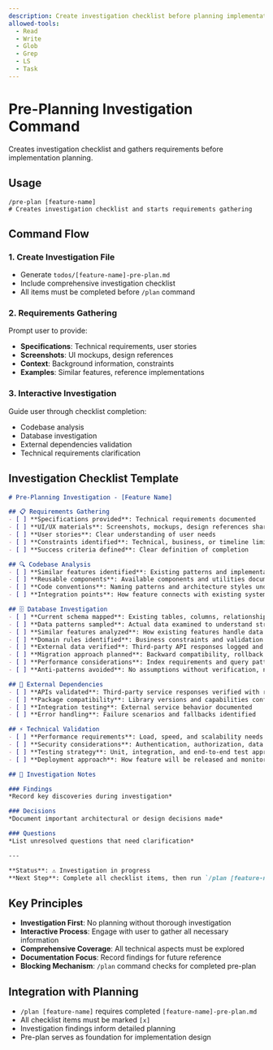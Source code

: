 ```yaml
---
description: Create investigation checklist before planning implementation
allowed-tools:
  - Read
  - Write
  - Glob
  - Grep
  - LS
  - Task
---
```


# Pre-Planning Investigation Command

Creates investigation checklist and gathers requirements before implementation planning.

## Usage

```
/pre-plan [feature-name]
# Creates investigation checklist and starts requirements gathering
```

## Command Flow

### 1. Create Investigation File
- Generate `todos/[feature-name]-pre-plan.md`
- Include comprehensive investigation checklist
- All items must be completed before `/plan` command

### 2. Requirements Gathering
Prompt user to provide:
- **Specifications**: Technical requirements, user stories
- **Screenshots**: UI mockups, design references
- **Context**: Background information, constraints
- **Examples**: Similar features, reference implementations

### 3. Interactive Investigation
Guide user through checklist completion:
- Codebase analysis
- Database investigation
- External dependencies validation
- Technical requirements clarification

## Investigation Checklist Template

```markdown
# Pre-Planning Investigation - [Feature Name]

## 📋 Requirements Gathering
- [ ] **Specifications provided**: Technical requirements documented
- [ ] **UI/UX materials**: Screenshots, mockups, design references shared
- [ ] **User stories**: Clear understanding of user needs
- [ ] **Constraints identified**: Technical, business, or timeline limitations
- [ ] **Success criteria defined**: Clear definition of completion

## 🔍 Codebase Analysis  
- [ ] **Similar features identified**: Existing patterns and implementations found
- [ ] **Reusable components**: Available components and utilities documented
- [ ] **Code conventions**: Naming patterns and architecture styles understood
- [ ] **Integration points**: How feature connects with existing system

## 🗄️ Database Investigation
- [ ] **Current schema mapped**: Existing tables, columns, relationships, and constraints documented
- [ ] **Data patterns sampled**: Actual data examined to understand structure and volume
- [ ] **Similar features analyzed**: How existing features handle data storage and relationships
- [ ] **Domain rules identified**: Business constraints and validation requirements documented
- [ ] **External data verified**: Third-party API responses logged and data structures confirmed
- [ ] **Migration approach planned**: Backward compatibility, rollback strategy, and deployment approach defined
- [ ] **Performance considerations**: Index requirements and query patterns evaluated
- [ ] **Anti-patterns avoided**: No assumptions without verification, no copy-paste patterns without analysis

## 🔗 External Dependencies
- [ ] **APIs validated**: Third-party service responses verified with real data
- [ ] **Package compatibility**: Library versions and capabilities confirmed
- [ ] **Integration testing**: External service behavior documented
- [ ] **Error handling**: Failure scenarios and fallbacks identified

## ⚡ Technical Validation
- [ ] **Performance requirements**: Load, speed, and scalability needs defined
- [ ] **Security considerations**: Authentication, authorization, data protection
- [ ] **Testing strategy**: Unit, integration, and end-to-end test approach
- [ ] **Deployment approach**: How feature will be released and monitored

## 📝 Investigation Notes

### Findings
*Record key discoveries during investigation*

### Decisions
*Document important architectural or design decisions made*

### Questions
*List unresolved questions that need clarification*

---

**Status**: ⚠️ Investigation in progress
**Next Step**: Complete all checklist items, then run `/plan [feature-name]`
```

## Key Principles

- **Investigation First**: No planning without thorough investigation
- **Interactive Process**: Engage with user to gather all necessary information
- **Comprehensive Coverage**: All technical aspects must be explored
- **Documentation Focus**: Record findings for future reference
- **Blocking Mechanism**: `/plan` command checks for completed pre-plan

## Integration with Planning

- `/plan [feature-name]` requires completed `[feature-name]-pre-plan.md`
- All checklist items must be marked `[x]` 
- Investigation findings inform detailed planning
- Pre-plan serves as foundation for implementation design